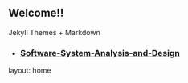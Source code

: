## Welcome!!

Jekyll Themes + Markdown



- ### [Software-System-Analysis-and-Design](swsad/Software-System-Analysis-and-Design)

layout: home
